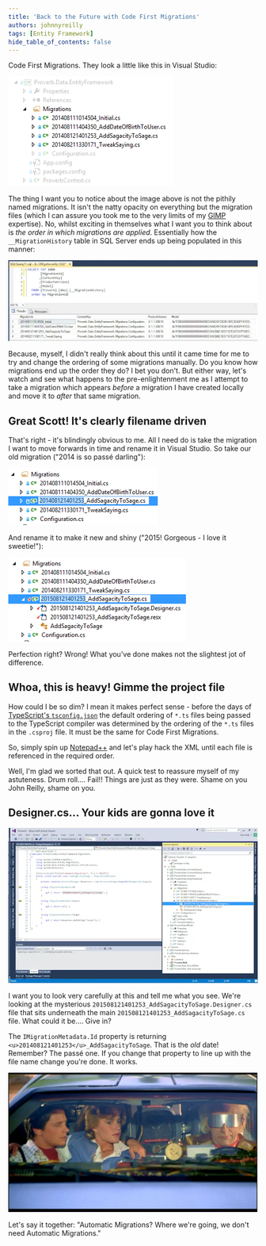 ```yaml
---
title: 'Back to the Future with Code First Migrations'
authors: johnnyreilly
tags: [Entity Framework]
hide_table_of_contents: false
---
```


Code First Migrations. They look a little like this in Visual Studio:

![](Migrations.png)

The thing I want you to notice about the image above is not the pithily named migrations. It isn't the natty opacity on everything but the migration files (which I can assure you took me to the very limits of my [GIMP](http://www.gimp.org/) expertise). No, whilst exciting in themselves what I want you to think about is _the order in which migrations are applied_. Essentially how the `__MigrationHistory` table in SQL Server ends up being populated in this manner:

![](MigrationHistory.webp)

Because, myself, I didn't really think about this until it came time for me to try and change the ordering of some migrations manually. Do you know how migrations end up the order they do? I bet you don't. But either way, let's watch and see what happens to the pre-enlightenment me as I attempt to take a migration which appears _before_ a migration I have created locally and move it to _after_ that same migration.

## Great Scott! It's clearly filename driven

That's right - it's blindingly obvious to me. All I need do is take the migration I want to move forwards in time and rename it in Visual Studio. So take our old migration ("2014 is so passé darling"):

![](Screenshot-2015-06-19-13.07.50.png)

And rename it to make it new and shiny ("2015! Gorgeous - I love it sweetie!"):

![](Screenshot-2015-06-19-13.08.46.png)

Perfection right? Wrong! What you've done makes not the slightest jot of difference.

## Whoa, this is heavy! Gimme the project file

How could I be so dim? I mean it makes perfect sense - before the days of [TypeScript's `tsconfig.json`](../2015-02-27-hey-tsconfigjson-where-have-you-been/index.md) the default ordering of `*.ts` files being passed to the TypeScript compiler was determined by the ordering of the `*.ts` files in the `.csproj` file. It must be the same for Code First Migrations.

So, simply spin up [Notepad++](https://notepad-plus-plus.org/) and let's play hack the XML until each file is referenced in the required order.

Well, I'm glad we sorted that out. A quick test to reassure myself of my astuteness. Drum roll.... Fail!! Things are just as they were. Shame on you John Reilly, shame on you.

## Designer.cs... Your kids are gonna love it

![](Screenshot-2015-06-19-13.35.40.webp)

I want you to look very carefully at this and tell me what you see. We're looking at the mysterious `201508121401253_AddSagacityToSage.Designer.cs` file that sits underneath the main `201508121401253_AddSagacityToSage.cs` file. What could it be.... Give in?

The `IMigrationMetadata.Id` property is returning `<u>201408121401253</u>_AddSagacityToSage`. That is the _old_ date! Remember? The passé one. If you change that property to line up with the file name change you're done. It works.

![](where-were-going.webp)

Let's say it together: "Automatic Migrations? Where we're going, we don't need Automatic Migrations."
